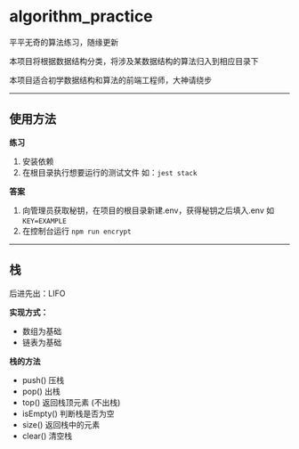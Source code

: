 # algorithm_practice

平平无奇的算法练习，随缘更新

本项目将根据数据结构分类，将涉及某数据结构的算法归入到相应目录下

本项目适合初学数据结构和算法的前端工程师，大神请绕步

---

## 使用方法

**练习**

1. 安装依赖
2. 在根目录执行想要运行的测试文件
   如：`jest stack`

**答案**

1. 向管理员获取秘钥，在项目的根目录新建.env，获得秘钥之后填入.env
   如 `KEY=EXAMPLE`
2. 在控制台运行 `npm run encrypt`

---

## 栈

后进先出：LIFO

**实现方式：**

- 数组为基础
- 链表为基础

**栈的方法**

- push() 压栈
- pop() 出栈
- top() 返回栈顶元素 (不出栈)
- isEmpty() 判断栈是否为空
- size() 返回栈中的元素
- clear() 清空栈
